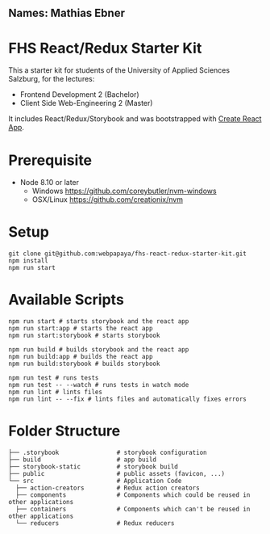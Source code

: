 ## Names: Mathias Ebner

# FHS React/Redux Starter Kit

This a starter kit for students of the University of Applied Sciences Salzburg, for the lectures:

- Frontend Development 2 (Bachelor)
- Client Side Web-Engineering 2 (Master)

It includes React/Redux/Storybook and was bootstrapped with [Create React App](https://github.com/facebook/create-react-app).

# Prerequisite

- Node 8.10 or later
  - Windows https://github.com/coreybutler/nvm-windows
  - OSX/Linux https://github.com/creationix/nvm

# Setup

```
git clone git@github.com:webpapaya/fhs-react-redux-starter-kit.git
npm install
npm run start
```

# Available Scripts

```
npm run start # starts storybook and the react app
npm run start:app # starts the react app
npm run start:storybook # starts storybook

npm run build # builds storybook and the react app
npm run build:app # builds the react app
npm run build:storybook # builds storybook

npm run test # runs tests
npm run test -- --watch # runs tests in watch mode
npm run lint # lints files
npm run lint -- --fix # lints files and automatically fixes errors
```

# Folder Structure

```
├── .storybook                # storybook configuration
├── build                     # app build
├── storybook-static          # storybook build
├── public                    # public assets (favicon, ...)
└── src                       # Application Code
  ├── action-creators         # Redux action creators
  ├── components              # Components which could be reused in other applications
  ├── containers              # Components which can't be reused in other applications
  └── reducers                # Redux reducers
```
